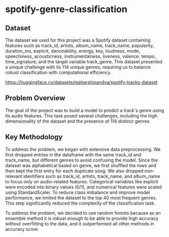 # spotify-genre-classification

## Dataset
The dataset we used for this project was a Spotify dataset containing features such as track_id, artists, album_name, track_name, popularity, duration_ms, explicit, danceability, energy, key, loudness, mode, speechiness, acousticness, instrumentalness, liveness, valence, tempo, time_signature, and the target variable track_genre. This dataset presented a unique challenge with its 114 unique genres, requiring us to balance robust classification with computational efficiency. 

https://huggingface.co/datasets/maharshipandya/spotify-tracks-dataset

## Problem Overview
The goal of the project was to build a model to predict a track's genre using its audio features. This task posed several challenges, including the high dimensionality of the dataset and the presence of 114 distinct genres. 

## Key Methodology
To address the problem, we began with extensive data preprocessing. We first dropped entries in the dataframe with the same track_id and track_name, but different genres to avoid confusing the model. Since the dataset was alphabetical based on genre, we first shuffled the rows and then kept the first entry for each duplicate song. We also dropped non-relevant identifiers such as track_id, artists, track_name, and album_name to focus only on audio-related features. Categorical variables like explicit were encoded into binary values (0/1), and numerical features were scaled using StandardScaler. To reduce class imbalance and improve model performance, we limited the dataset to the top 40 most frequent genres. This step significantly reduced the complexity of the classification task.

To address the problem, we decided to use random forests because as an ensemble method it is robust enough to be able to provide high accuracy without overfitting to the data, and it outperformed all other methods in accuracy score.

